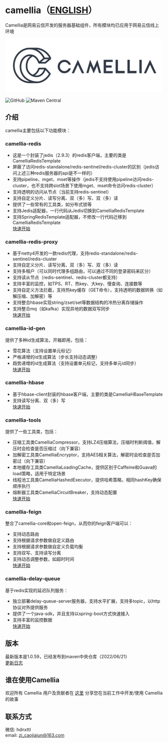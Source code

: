 # camellia（[ENGLISH](README-en.md)）
Camellia是网易云信开发的服务器基础组件，所有模块均已应用于网易云信线上环境

<img src="/docs/img/logo.png" width = "500"/>
 
![GitHub](https://img.shields.io/badge/license-MIT-green.svg)
![Maven Central](https://maven-badges.herokuapp.com/maven-central/com.netease.nim/camellia/badge.svg)

## 介绍
camellia主要包括以下功能模块：
### camellia-redis
* 这是一个封装了jedis（2.9.3）的redis客户端，主要的类是CamelliaRedisTemplate  
* 屏蔽了访问redis-standalone/redis-sentinel/redis-cluster的区别（jedis访问上述三种redis服务器的api是不一样的）   
* 支持pipeline、mget、mset等操作（jedis不支持使用pipeline访问redis-cluster，也不支持跨slot场景下使用mget、mset命令访问redis-cluster）    
* 支持透明的访问从节点（当前支持redis-sentinel）
* 支持自定义分片、读写分离、双（多）写、双（多）读  
* 提供了一些常有的工具类，如分布式锁等
* 支持Jedis适配器，一行代码从Jedis切换到CamelliaRedisTemplate   
* 支持SpringRedisTemplate适配器，不修改一行代码迁移到CamelliaRedisTemplate     
[快速开始](/docs/redis-template/redis-template.md)

### camellia-redis-proxy
* 基于netty4开发的一款redis代理，支持redis-standalone/redis-sentinel/redis-cluster    
* 支持自定义分片、读写分离、双（多）写、双（多）读   
* 支持多租户（可以同时代理多组路由，可以通过不同的登录密码来区分）     
* 支持读从节点（redis-sentinel、redis-cluster都支持）
* 支持丰富的监控，如TPS、RT、热key、大key、慢查询、连接数等     
* 支持自定义方法拦截，支持热key缓存（GET命令），支持透明的数据转换（如解压缩、加解密）等  
* 支持整合hbase实现string/zset/set等数据结构的冷热分离存储操作    
* 支持整合mq（如kafka）实现异地的数据双写同步  
[快速开始](/docs/redis-proxy/redis-proxy-zh.md)  

### camellia-id-gen
提供了多种id生成算法，开箱即用，包括：  
* 雪花算法（支持设置单元标记）   
* 严格递增的id生成算法（步长支持动态调整）  
* 趋势递增的id生成算法（支持设置单元标记，支持多单元id同步）         
[快速开始](/docs/id-gen/id-gen.md)

### camellia-hbase
* 基于hbase-client封装的hbase客户端，主要的类是CamelliaHBaseTemplate  
* 支持读写分离、双（多）写   
[快速开始](/docs/hbase-template/hbase-template.md)

### camellia-tools
提供了一些工具类，包括：  
* 压缩工具类CamelliaCompressor，支持LZ4压缩算法，压缩时判断阈值，解压时会检查是否压缩过（向下兼容）  
* 加解密工具类CamelliaEncryptor，支持AES相关算法，解密时会检查是否加密过（向下兼容）  
* 本地缓存工具类CamelliaLoadingCache，提供区别于Caffeine和Guava的load策略，适用于特定场景  
* 线程池工具类CamelliaHashedExecutor，提供哈希策略，相同hashKey确保顺序执行   
* 熔断器工具类CamelliaCircuitBreaker，支持动态配置  
[快速开始](/docs/tools/tools.md)  

### camellia-feign
整合了camellia-core和open-feign，从而你的feign客户端可以：
* 支持动态路由
* 支持根据请求参数做自定义路由
* 支持根据请求参数做自定义负载均衡
* 支持双写、支持读写分离
* 支持动态调整参数，如超时时间  
[快速开始](/docs/feign/feign.md)

### camellia-delay-queue
基于redis实现的延迟队列服务：  
* 独立部署delay-queue-server服务器，支持水平扩展，支持多topic，以http协议对外提供服务
* 提供了一个java-sdk，并且支持以spring-boot方式快速接入
* 支持丰富的监控数据  
[快速开始](/docs/delay-queue/delay-queue.md)

## 版本
最新版本是1.0.59，已经发布到maven中央仓库（2022/06/21）  
[更新日志](/update-zh.md)  

## 谁在使用Camellia
欢迎所有 Camellia 用户及贡献者在 [这里](https://github.com/netease-im/camellia/issues/10) 分享您在当前工作中开发/使用 Camellia 的故事

## 联系方式
微信: hdnxttl  
email: zj_caojiajun@163.com  